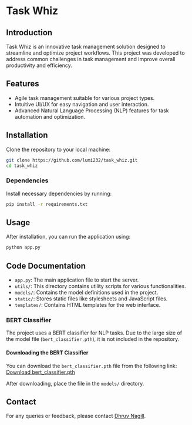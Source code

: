 # Task Whiz

## Introduction
Task Whiz is an innovative task management solution designed to streamline and optimize project workflows. This project was developed to address common challenges in task management and improve overall productivity and efficiency.

## Features
- Agile task management suitable for various project types.
- Intuitive UI/UX for easy navigation and user interaction.
- Advanced Natural Language Processing (NLP) features for task automation and optimization.

## Installation
Clone the repository to your local machine:
```bash
git clone https://github.com/lumi232/task_whiz.git
cd task_whiz
```

### Dependencies
Install necessary dependencies by running:
```bash
pip install -r requirements.txt
```

## Usage
After installation, you can run the application using:
```bash
python app.py
```

## Code Documentation
- `app.py`: The main application file to start the server.
- `utils/`: This directory contains utility scripts for various functionalities.
- `models/`: Contains the model definitions used in the project.
- `static/`: Stores static files like stylesheets and JavaScript files.
- `templates/`: Contains HTML templates for the web interface.

### BERT Classifier
The project uses a BERT classifier for NLP tasks. Due to the large size of the model file (`bert_classifier.pth`), it is not included in the repository.

#### Downloading the BERT Classifier
You can download the `bert_classifier.pth` file from the following link:
[Download bert_classifier.pth](https://drive.google.com/file/d/1Hr2hQF1uleLFZkm_5Ts2T5KK59tQ9vXD/view?usp=sharing)

After downloading, place the file in the `models/` directory.

## Contact
For any queries or feedback, please contact [Dhruv Nagill](mailto:dhruv4386@gmail.com).

